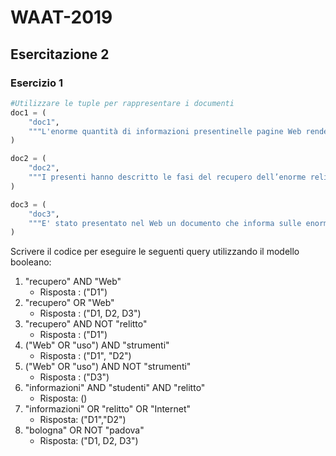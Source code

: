 # WAAT-2019


## Esercitazione 2
    
### Esercizio 1

```python
#Utilizzare le tuple per rappresentare i documenti
doc1 = (
    "doc1",
    """L'enorme quantità di informazioni presentinelle pagine Web rende necessario l'uso di strumenti automatici per il recupero di informazioni"""
)

doc2 = (
    "doc2",
    """I presenti hanno descritto le fasi del recupero dell’enorme relitto ma le informazioni non concordano su tipo e quantità di strumenti in uso"""
)

doc3 = (
    "doc3",
    """E' stato presentato nel Web un documento che informa sulle enormi difficoltà che incontra chi usa uno strumento informativo automatico"""
)
```

Scrivere il codice per eseguire le seguenti query utilizzando il modello booleano:

1. "recupero" AND "Web"
    - Risposta : ("D1") 
2. "recupero" OR "Web"
    - Risposta : ("D1, D2, D3") 
3. "recupero" AND NOT "relitto"
    - Risposta : ("D1") 
4. ("Web" OR "uso") AND "strumenti"
    - Risposta : ("D1", "D2") 
5. ("Web" OR "uso") AND NOT "strumenti"
    - Risposta : ("D3") 
6. "informazioni" AND "studenti" AND "relitto"
    - Risposta: ()
7. "informazioni" OR "relitto" OR "Internet"
    - Risposta: ("D1","D2")
8. "bologna" OR NOT "padova"
    - Risposta: ("D1, D2, D3") 
